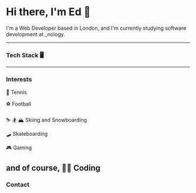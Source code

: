# Hi there, I'm Ed 👋

I'm a Web Developer based in London, and I'm currently studying software development at _nology. 

---

### Tech Stack 🖥️



---

### Interests

:tennis: Tennis

:soccer: Football

⛷️ 🏂 🏔️ Skiing and Snowboarding

:skateboard: Skateboarding

🎮 Gaming

and of course, 🧑‍💻 Coding
---

### Contact

<!--
**EHughes190/EHughes190** is a ✨ _special_ ✨ repository because its `README.md` (this file) appears on your GitHub profile.

Here are some ideas to get you started:

- 🔭 I’m currently working on ...
- 🌱 I’m currently learning ...
- 👯 I’m looking to collaborate on ...
- 🤔 I’m looking for help with ...
- 💬 Ask me about ...
- 📫 How to reach me: ...
- 😄 Pronouns: ...
- ⚡ Fun fact: ...
-->
